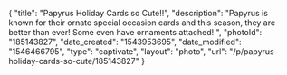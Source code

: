 {
    "title": "Papyrus Holiday Cards so Cute!!",
    "description": "Papyrus is known for their ornate special occasion cards and this season, they are better than ever! Some even have ornaments attached! ",
    "photoId": "185143827",
    "date_created": "1543953695",
    "date_modified": "1546466795",
    "type": "captivate",
    "layout": "photo",
    "url": "\/p\/papyrus-holiday-cards-so-cute\/185143827"
}